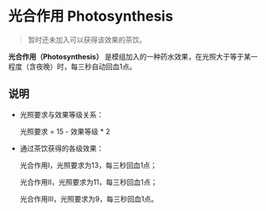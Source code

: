 # 光合作用 Photosynthesis

> 暂时还未加入可以获得该效果的茶饮。

**光合作用（Photosynthesis）**
是模组加入的一种药水效果，在光照大于等于某一程度（含夜晚）时，每三秒自动回血1点。

## 说明

- 光照要求与效果等级关系：

  光照要求 = 15 - 效果等级 * 2

- 通过茶饮获得的各级效果：

  光合作用Ⅰ，光照要求为13，每三秒回血1点；

  光合作用Ⅱ，光照要求为11，每三秒回血1点；

  光合作用Ⅲ，光照要求为9，每三秒回血1点。